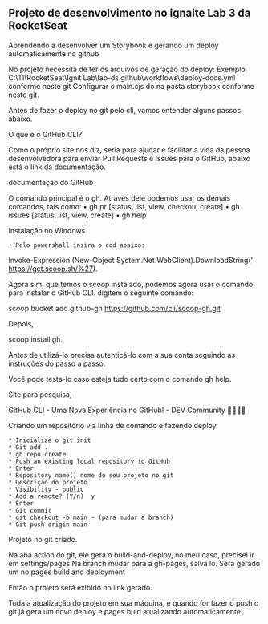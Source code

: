 ## Projeto de desenvolvimento no ignaite Lab 3 da RocketSeat

Aprendendo a desenvolver um Storybook e gerando um deploy automaticamente no github

No projeto necessita de ter os arquivos de geração do deploy:
Exemplo C:\TI\RocketSeat\Ignit Lab\lab-ds\.github\workflows\deploy-docs.yml  conforme neste git
Configurar o main.cjs do na pasta storybook conforme neste git.

Antes de fazer o deploy no git pelo cli, vamos entender alguns passos abaixo.

O que é o GitHub CLI?

Como o próprio site nos diz, seria para ajudar e facilitar a vida da pessoa desenvolvedora para enviar Pull Requests e Issues para o GitHub, abaixo está o link da documentação.

documentação do GitHub

O comando principal é o gh. Através dele podemos usar os demais comandos, tais como:
	• gh pr [status, list, view, checkou, create]
	• gh issues [status, list, view, create]
	• gh help

Instalação no Windows 

	• Pelo powershall insira o cod abaixo:

Invoke-Expression (New-Object System.Net.WebClient).DownloadString(' https://get.scoop.sh/%27).


Agora sim, que temos o scoop instalado, podemos agora usar o comando para instalar o GitHub CLI. digitem o seguinte comando:

 scoop bucket add github-gh https://github.com/cli/scoop-gh.git

Depois,

scoop install gh.

Antes de utilizá-lo precisa autenticá-lo com a sua conta seguindo as instruções do passo a passo. 

Você pode testa-lo caso esteja tudo certo com o comando gh help.

Site para pesquisa,

GitHub CLI - Uma Nova Experiência no GitHub! - DEV Community 👩‍💻👨‍💻

Criando um repositório via linha de comando e fazendo  deploy

	* Inicialize o git init
	* Git add .
	* gh repo create
	* Push an existing local repository to GitHub   
	* Enter
	* Repository name() nome do seu projeto no git
	* Descrição do projeto
	* Visibility - public
	* Add a remote? (Y/n)  y
	* Enter
	* Git commit
	* git checkout -b main - (para mudar a branch)
	* Git push origin main

Projeto no git criado.

Na aba action do git, ele gera o build-and-deploy, no meu caso, precisei ir em settings/pages
Na branch mudar para a gh-pages, salva lo.
Será gerado um no pages build and deployment

Então o projeto será exibido no link gerado.

Toda a atualização do projeto em sua máquina, e quando for fazer o push o git já gera um novo deploy e pages buid atualizando automaticamente.
